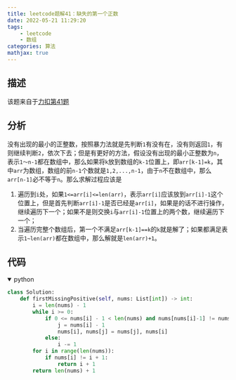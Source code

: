 ```yaml
---
title: leetcode题解41：缺失的第一个正数
date: 2022-05-21 11:29:20
tags:
    - leetcode
    - 数组
categories: 算法
mathjax: true
---
```


## 描述

该题来自于[力扣第41题](https://leetcode.cn/problems/first-missing-positive/)
<!--more-->


## 分析

没有出现的最小的正整数，按照暴力法就是先判断`1`有没有在，没有则返回`1`，有则继续判断`2`，依次下去；但是有更好的方法，假设没有出现的最小正整数为`n`，表示`1～n-1`都在数组中，那么如果将`k`放到数组的`k-1`位置上，即`arr[k-1]=k`，其中`arr`为数组，数组的前`n-1`个数就是`1,2,...,n-1`，由于`n`不在数组中，那么`arr[n-1]`必不等于`n`。那么求解过程应该是
1. 遍历到`i`处，如果`1<=arr[i]<=len(arr)`，表示`arr[i]`应该放到`arr[i]-1`这个位置上，但是首先判断`arr[i]-1`是否已经是`arr[i]`，如果是的话不进行操作，继续遍历下一个；如果不是则交换`i`与`arr[i]-1`位置上的两个数，继续遍历下一个；
2. 当遍历完整个数组后，第一个不满足`arr[k-1]==k`的`k`就是解了；如果都满足表示`1~len(arr)`都在数组中，那么解就是`len(arr)+1`。


## 代码

<details open>
<summary>python</summary>

```python
class Solution:
    def firstMissingPositive(self, nums: List[int]) -> int:
        i = len(nums) - 1
        while i >= 0:
            if 0 <= nums[i] - 1 < len(nums) and nums[nums[i]-1] != nums[i]:
                j = nums[i] - 1
                nums[i], nums[j] = nums[j], nums[i]
            else:
                i -= 1
        for i in range(len(nums)):
            if nums[i] != i + 1:
                return i + 1
        return len(nums) + 1
```
</details>
